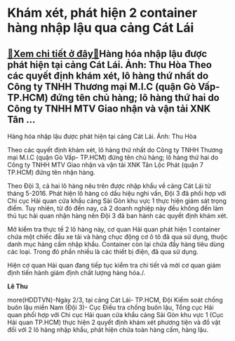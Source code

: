 Khám xét, phát hiện 2 container hàng nhập lậu qua cảng Cát Lái
==============================================================

[:gift:Xem chi tiết ở đây:gift:](https://hddtvn.com/kham-xet-phat-hien-2-container-hang-nhap-lau-qua-cang-cat-lai/)Hàng hóa nhập lậu được phát hiện tại cảng Cát Lái. Ảnh: Thu Hòa Theo các quyết định khám xét, lô hàng thứ nhất do Công ty TNHH Thương mại M.I.C (quận Gò Vấp- TP.HCM) đứng tên chủ hàng; lô hàng thứ hai do Công ty TNHH MTV Giao nhận và vận tải XNK Tân …
-----------------------------------------------------------------------------------------------------------------------------------------------------------------------------------------------------------------------------------------------------------







 






 Hàng hóa nhập lậu được phát hiện tại cảng Cát Lái. Ảnh: Thu Hòa 


Theo các quyết định khám xét, lô hàng thứ nhất do Công ty TNHH Thương mại M.I.C (quận Gò Vấp- TP.HCM) đứng tên chủ hàng; lô hàng thứ hai do Công ty TNHH MTV Giao nhận và vận tải XNK Tân Lộc Phát (quận 7 TP.HCM) đứng tên nhận hàng. 


 Theo Đội 3, cả hai lô hàng nêu trên được nhập khẩu về cảng Cát Lái từ tháng 5-2016. Phát hiện lô hàng có dấu hiệu nghi vấn, Đội 3 đã phối hợp với Chi cục Hải quan cửa khẩu cảng Sài Gòn khu vực 1 thực hiện giám sát trọng điểm. Tuy nhiên, từ đó đến nay, cả 2 doanh nghiệp này đều không đến làm thủ tục hải quan nhận hàng nên Đội 3 đã ban hành các quyết định khám xét.


 Mở kiểm tra thực tế 2 lô hàng này, cơ quan Hải quan phát hiện 1 container chứa một chiếc đầu xe tải và hàng chục động cơ ô tô đã qua sử dụng, thuộc danh mục hàng cấm nhập khẩu. Container còn lại chứa đầy hàng tiêu dùng các loại. Trong đó phần nhiều là các thiết bị điện, đã qua sử dụng. 


 Hiện cơ quan Hải quan đang tiếp tục kiểm tra chi tiết và mời cơ quan giám định tiến hành giám định chất lượng hàng hóa./.






**Lê Thu**



more(HDDTVN)-Ngày 2/3, tại cảng Cát Lái- TP.HCM, Đội Kiểm soát chống buôn lậu miền Nam (Đội 3)- Cục Điều tra chống buôn lậu, Tổng cục Hải quan phối hợp với Chi cục Hải quan cửa khẩu cảng Sài Gòn khu vực 1 (Cục Hải quan TP.HCM) thực hiện 2 quyết định khám xét phương tiện và đồ vật đối với 2 lô hàng nhập khẩu, phát hiện chứa toàn hàng cấm, hàng lậu.

